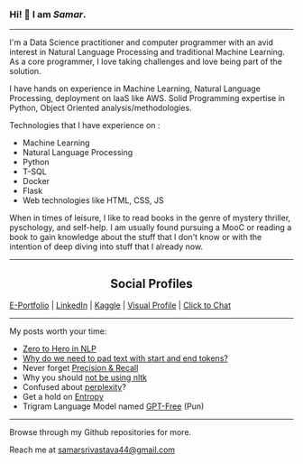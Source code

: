 
 
### Hi! 🤗 I am *Samar*.

---

I'm a Data Science practitioner and computer programmer with an avid interest in Natural Language Processing and traditional Machine Learning. As a core programmer, I love taking challenges and love being part of the solution.

I have hands on experience in Machine Learning, Natural Language Processing, deployment on IaaS like AWS. Solid Programming expertise in Python, Object Oriented analysis/methodologies.

Technologies that I have experience on :

- Machine Learning
- Natural Language Processing
- Python
- T-SQL
- Docker
- Flask
- Web technologies like HTML, CSS, JS

When in times of leisure, I like to read books in the genre of mystery thriller, pyschology, and self-help. I am usually found pursuing a MooC or reading a book to gain knowledge about the stuff that I don't know or with the intention of deep diving into stuff that I already now.

---

<h2 style="text-align:center">Social Profiles</h2>

[E-Portfolio](https://samacker77.github.io) | [LinkedIn](https://www.linkedin.com/in/samacker77l) | [Kaggle](https://kaggle.com/samacker77k) | [Visual Profile](https://sourcerer.io/samacker77) | [Click to Chat](https://wa.link/vh8tk9)

 
 ---


My posts worth your time:

- [Zero to Hero in NLP](https://github.com/samacker77/Zero-to-Hero-in-NLP)
- [Why do we need to pad text with start and end tokens?](https://www.linkedin.com/feed/update/urn:li:activity:6685237225501851648/)
- Never forget [Precision & Recall](https://www.linkedin.com/posts/samacker77l_datascience-machinelearning-python-activity-6673279940378583040-OPDq)
- Why you should [not be using nltk](https://www.kaggle.com/samacker77k/better-tokenization-nltk-vs-tokenizers)
- Confused about [perplexity](https://www.linkedin.com/feed/update/urn:li:activity:6685466139465711616/)?
- Get a hold on [Entropy](https://www.linkedin.com/feed/update/urn:li:activity:6687970315718455296/)
- Trigram Language Model named [GPT-Free](https://www.kaggle.com/samacker77k/gpt-free-tri-gram-language-model?rvi=1) (Pun)

---

Browse through my Github repositories for more.

 
 Reach me at [samarsrivastava44@gmail.com](samarsrivastava44@gmail.com)
